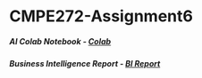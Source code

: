 # CMPE272-Assignment6

##### AI Colab Notebook - [Colab](https://github.com/sjkchang/CMPE272-Assignment6/blob/master/CMPE272_Assignment6.ipynb)

##### Business Intelligence Report  - [BI Report](https://github.com/sjkchang/CMPE272-Assignment6/blob/master/Business%20Intelligence.pdf)
